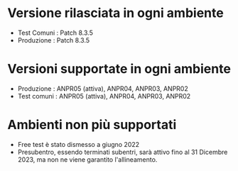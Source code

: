 # Versione rilasciata in ogni ambiente

- Test Comuni : Patch 8.3.5
- Produzione : Patch 8.3.5


# Versioni supportate in ogni ambiente

- Produzione : ANPR05 (attiva), ANPR04, ANPR03, ANPR02
- Test comuni : ANPR05 (attiva), ANPR04, ANPR03, ANPR02

# Ambienti non più supportati

- Free test è stato dismesso a giugno 2022
- Presubentro, essendo terminati subentri, sarà attivo fino al 31 Dicembre 2023, ma non ne viene garantito l'allineamento.
